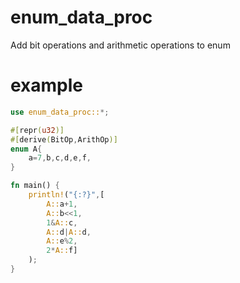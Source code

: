 # enum_data_proc
Add bit operations and arithmetic operations to enum

# example

```rust
use enum_data_proc::*;

#[repr(u32)]
#[derive(BitOp,ArithOp)]
enum A{
    a=7,b,c,d,e,f,
}

fn main() {
    println!("{:?}",[
        A::a+1,
        A::b<<1,
        1&A::c,
        A::d|A::d,
        A::e%2,
        2*A::f]
    );
}

```